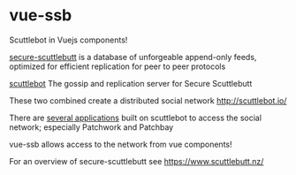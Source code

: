 # vue-ssb

Scuttlebot in Vuejs components!

[secure-scuttlebutt](https://github.com/ssbc/secure-scuttlebutt) is a database of unforgeable append-only feeds, optimized for efficient replication for peer to peer protocols

[scuttlebot](https://github.com/ssbc/scuttlebot) The gossip and replication server for Secure Scuttlebutt

These two combined create a distributed social network http://scuttlebot.io/

There are [several applications](https://www.scuttlebutt.nz/applications.html) built on scuttlebot to access the social network; especially Patchwork and Patchbay 

vue-ssb allows access to the network from vue components!

For an overview of secure-scuttlebutt see https://www.scuttlebutt.nz/


